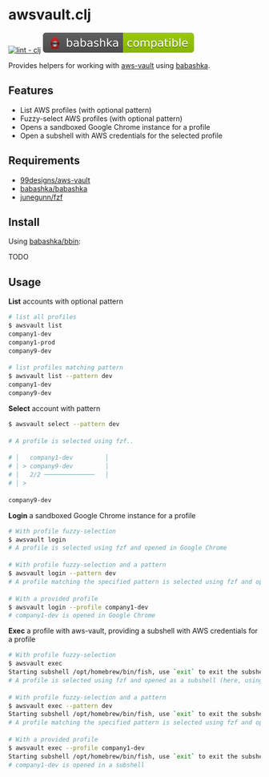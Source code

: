 # awsvault.clj

[![lint - clj](https://github.com/joakimen/awsvault.clj/actions/workflows/lint.yml/badge.svg)](https://github.com/joakimen/awsvault.clj/actions/workflows/lint.yml) [![bb compatible](https://raw.githubusercontent.com/babashka/babashka/master/logo/badge.svg)](https://babashka.org)


Provides helpers for working with [aws-vault](https://github.com/99designs/aws-vault) using [babashka](https://github.com/babashka/babashka).

## Features

- List AWS profiles (with optional pattern)
- Fuzzy-select AWS profiles (with optional pattern)
- Opens a sandboxed Google Chrome instance for a profile
- Open a subshell with AWS credentials for the selected profile

## Requirements

- [99designs/aws-vault](https://github.com/99designs/aws-vault)
- [babashka/babashka](https://github.com/babashka/babashka)
- [junegunn/fzf](https://github.com/junegunn/fzf)

## Install

Using [babashka/bbin](https://github.com/babashka/bbin):

TODO

## Usage

**List** accounts with optional pattern

```sh
# list all profiles
$ awsvault list
company1-dev
company1-prod
company9-dev

# list profiles matching pattern
$ awsvault list --pattern dev
company1-dev
company9-dev
```

**Select** account with pattern

```sh
$ awsvault select --pattern dev

# A profile is selected using fzf..

# │   company1-dev         │
# │ > company9-dev         │
# │   2/2 ──────────────   │
# │ >

company9-dev
```

**Login** a sandboxed Google Chrome instance for a profile

```sh
# With profile fuzzy-selection
$ awsvault login
# A profile is selected using fzf and opened in Google Chrome

# With profile fuzzy-selection and a pattern
$ awsvault login --pattern dev
# A profile matching the specified pattern is selected using fzf and opened in Google Chrome

# With a provided profile
$ awsvault login --profile company1-dev
# company1-dev is opened in Google Chrome
```

**Exec** a profile with aws-vault, providing a subshell with AWS credentials for a profile

```sh
# With profile fuzzy-selection
$ awsvault exec
Starting subshell /opt/homebrew/bin/fish, use `exit` to exit the subshell
# A profile is selected using fzf and opened as a subshell (here, using fish)

# With profile fuzzy-selection and a pattern
$ awsvault exec --pattern dev
Starting subshell /opt/homebrew/bin/fish, use `exit` to exit the subshell
# A profile matching the specified pattern is selected using fzf and opened in a subshell

# With a provided profile
$ awsvault exec --profile company1-dev
Starting subshell /opt/homebrew/bin/fish, use `exit` to exit the subshell
# company1-dev is opened in a subshell
```

